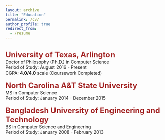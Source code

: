 ```yaml
---
layout: archive
title: "Education"
permalink: /cv/
author_profile: true
redirect_from:
  - /resume
---
```




<br/>
    <span style="color:black; font-size:17px"><b><font color="brown" size="5">University of Texas, Arlington </font></b></span><br/>
    Doctor of Philosophy (Ph.D.) in Computer Science <br/>
    Period of Study: August 2016 - Present <br/>
    CGPA: <b>4.0/4.0</b> scale (Coursework Completed) <br/>



<br/>
    <span style="color:black; font-size:17px"><b><font color="brown" size="5">North Carolina A&T State University</font></b></span><br/>
    MS in Computer Science <br/>
    Period of Study: January 2014 - December 2015 <br/>



<br/>
    <span style="color:black; font-size:17px"><b><font color="brown" size="5">Bangladesh University of Engineering and Technology</font></b></span><br/>
    BS in Computer Science and Engineering<br/>
    Period of Study: January 2008 - February 2013 <br/>
